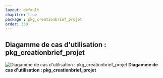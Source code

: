 ```yaml
---
layout: default
chapitre: true
package : pkg_creationbrief_projet
order: 330
---
```


## Diagamme de cas d'utilisation : pkg_creationbrief_projet

![Diagamme de cas d'utilisation : pkg_creationbrief_projet](/prototype/diagrammes/pkg_creationbrief_projet/uses_cases_pkg_technologies.svg)
**Diagamme de cas d'utilisation : pkg_creationbrief_projet**